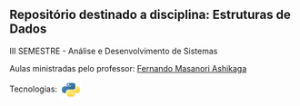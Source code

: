 ## Repositório destinado a disciplina: Estruturas de Dados
III SEMESTRE - Análise e Desenvolvimento de Sistemas

Aulas ministradas pelo professor: [Fernando Masanori Ashikaga](https://github.com/fmasanori)

Tecnologias:
<img align="center" alt="Raphs-Python" height="30" width="40" src="https://raw.githubusercontent.com/devicons/devicon/master/icons/python/python-original.svg">


